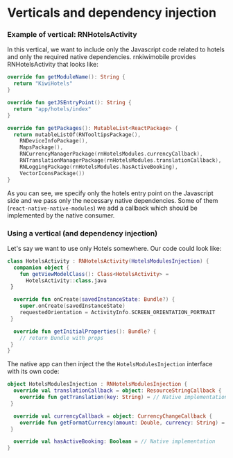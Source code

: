 # Verticals and dependency injection

### Example of vertical: RNHotelsActivity

In this vertical, we want to include only the Javascript code related to hotels and only the required native dependencies. rnkiwimobile provides RNHotelsActivity that looks like:

```kt
override fun getModuleName(): String {
  return "KiwiHotels"
}

override fun getJSEntryPoint(): String {
  return "app/hotels/index"
}

override fun getPackages(): MutableList<ReactPackage> {
  return mutableListOf(RNTooltipsPackage(),
    RNDeviceInfoPackage(),
    MapsPackage(),
    RNCurrencyManagerPackage(rnHotelsModules.currencyCallback),
    RNTranslationManagerPackage(rnHotelsModules.translationCallback),
    RNLoggingPackage(rnHotelsModules.hasActiveBooking),
    VectorIconsPackage())
}
```

As you can see, we specify only the hotels entry point on the Javascript side and we pass only the necessary native dependencies. Some of them (`react-native-native-modules`) we add a callback which should be implemented by the native consumer.

### Using a vertical (and dependency injection)

Let's say we want to use only Hotels somewhere. Our code could look like:

```kt
class HotelsActivity : RNHotelsActivity(HotelsModulesInjection) {
  companion object {
    fun getViewModelClass(): Class<HotelsActivity> =
      HotelsActivity::class.java
 }

  override fun onCreate(savedInstanceState: Bundle?) {
    super.onCreate(savedInstanceState)
    requestedOrientation = ActivityInfo.SCREEN_ORIENTATION_PORTRAIT
 }

  override fun getInitialProperties(): Bundle? {
    // return Bundle with props
 }
}
```

The native app can then inject the the `HotelsModulesInjection` interface with its own code:

```kt
object HotelsModulesInjection : RNHotelsModulesInjection {
  override val translationCallback = object: ResourceStringCallback {
    override fun getTranslation(key: String) = // Native implementation
 }

  override val currencyCallback = object: CurrencyChangeCallback {
    override fun getFormatCurrency(amount: Double, currency: String) = // Native implementation
 }

  override val hasActiveBooking: Boolean = // Native implementation
}
```